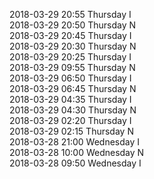 2018-03-29 20:55 Thursday  I  
2018-03-29 20:50 Thursday  N  
2018-03-29 20:45 Thursday  I  
2018-03-29 20:30 Thursday  N  
2018-03-29 20:25 Thursday  I  
2018-03-29 09:55 Thursday  N  
2018-03-29 06:50 Thursday  I  
2018-03-29 06:45 Thursday  N  
2018-03-29 04:35 Thursday  I  
2018-03-29 04:30 Thursday  N  
2018-03-29 02:20 Thursday  I  
2018-03-29 02:15 Thursday  N  
2018-03-28 21:00 Wednesday  I  
2018-03-28 10:00 Wednesday  N  
2018-03-28 09:50 Wednesday  I  
